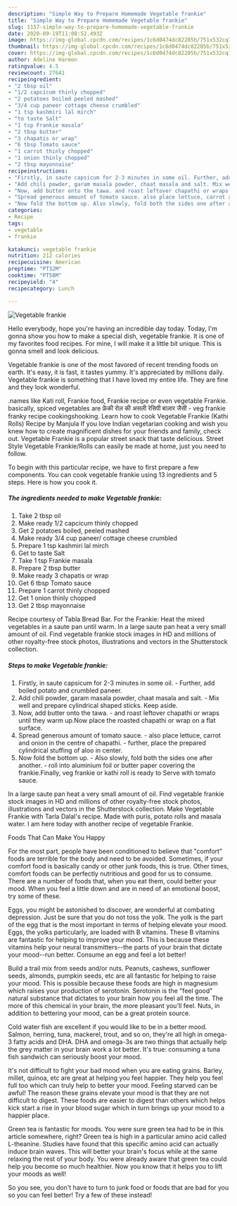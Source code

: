 ```yaml
---
description: "Simple Way to Prepare Homemade Vegetable frankie"
title: "Simple Way to Prepare Homemade Vegetable frankie"
slug: 1157-simple-way-to-prepare-homemade-vegetable-frankie
date: 2020-09-19T11:08:52.493Z
image: https://img-global.cpcdn.com/recipes/1c6d0474dc82205b/751x532cq70/vegetable-frankie-recipe-main-photo.jpg
thumbnail: https://img-global.cpcdn.com/recipes/1c6d0474dc82205b/751x532cq70/vegetable-frankie-recipe-main-photo.jpg
cover: https://img-global.cpcdn.com/recipes/1c6d0474dc82205b/751x532cq70/vegetable-frankie-recipe-main-photo.jpg
author: Adeline Harmon
ratingvalue: 4.5
reviewcount: 27641
recipeingredient:
- "2 tbsp oil"
- "1/2 capcicum thinly chopped"
- "2 potatoes boiled peeled mashed"
- "3/4 cup paneer cottage cheese crumbled"
- "1 tsp kashmiri lal mirch"
- "to taste Salt"
- "1 tsp Frankie masala"
- "2 tbsp butter"
- "3 chapatis or wrap"
- "6 tbsp Tomato sauce"
- "1 carrot thinly chopped"
- "1 onion thinly chopped"
- "2 tbsp mayonnaise"
recipeinstructions:
- "Firstly, in saute capsicum for 2-3 minutes in some oil. Further, add boiled potato and crumbled paneer."
- "Add chili powder, garam masala powder, chaat masala and salt. Mix well and prepare cylindrical shaped sticks. Keep aside."
- "Now, add butter onto the tawa. and roast leftover chapathi or wraps until they warm up.Now place the roasted chapathi or wrap on a flat surface."
- "Spread generous amount of tomato sauce. also place lettuce, carrot and onion in the centre of chapathi. further, place the prepared cylindrical stuffing of aloo in center."
- "Now fold the bottom up. Also slowly, fold both the sides one after another. roll into aluminium foil or butter paper covering the frankie.Finally, veg frankie or kathi roll is ready to Serve with tomato sauce."
categories:
- Recipe
tags:
- vegetable
- frankie

katakunci: vegetable frankie 
nutrition: 212 calories
recipecuisine: American
preptime: "PT32M"
cooktime: "PT58M"
recipeyield: "4"
recipecategory: Lunch

---
```



![Vegetable frankie](https://img-global.cpcdn.com/recipes/1c6d0474dc82205b/751x532cq70/vegetable-frankie-recipe-main-photo.jpg)

Hello everybody, hope you're having an incredible day today. Today, I'm gonna show you how to make a special dish, vegetable frankie. It is one of my favorites food recipes. For mine, I will make it a little bit unique. This is gonna smell and look delicious.

Vegetable frankie is one of the most favored of recent trending foods on earth. It's easy, it is fast, it tastes yummy. It's appreciated by millions daily. Vegetable frankie is something that I have loved my entire life. They are fine and they look wonderful.

.names like Kati roll, Frankie food, Frankie recipe or even vegetable Frankie. basically, spiced vegetables are फ्रेंकी रोल की असली रेसिपी बाज़ार जैसी - veg frankie franky recipe cookingshooking. Learn how to cook Vegetable Frankie (Kathi Rolls) Recipe by Manjula If you love Indian vegetarian cooking and wish you knew how to create magnificent dishes for your friends and family, check out. Vegetable Frankie is a popular street snack that taste delicious. Street Style Vegetable Frankie/Rolls can easily be made at home, just you need to follow.


To begin with this particular recipe, we have to first prepare a few components. You can cook vegetable frankie using 13 ingredients and 5 steps. Here is how you cook it.

<!--inarticleads1-->

##### The ingredients needed to make Vegetable frankie:

1. Take 2 tbsp oil
1. Make ready 1/2 capcicum thinly chopped
1. Get 2 potatoes boiled, peeled mashed
1. Make ready 3/4 cup paneer/ cottage cheese crumbled
1. Prepare 1 tsp kashmiri lal mirch
1. Get to taste Salt
1. Take 1 tsp Frankie masala
1. Prepare 2 tbsp butter
1. Make ready 3 chapatis or wrap
1. Get 6 tbsp Tomato sauce
1. Prepare 1 carrot thinly chopped
1. Get 1 onion thinly chopped
1. Get 2 tbsp mayonnaise


Recipe courtesy of Tabla Bread Bar. For the Frankie: Heat the mixed vegetables in a saute pan until warm. In a large saute pan heat a very small amount of oil. Find vegetable frankie stock images in HD and millions of other royalty-free stock photos, illustrations and vectors in the Shutterstock collection. 

<!--inarticleads2-->

##### Steps to make Vegetable frankie:

1. Firstly, in saute capsicum for 2-3 minutes in some oil. - Further, add boiled potato and crumbled paneer.
1. Add chili powder, garam masala powder, chaat masala and salt. - Mix well and prepare cylindrical shaped sticks. Keep aside.
1. Now, add butter onto the tawa. - and roast leftover chapathi or wraps until they warm up.Now place the roasted chapathi or wrap on a flat surface.
1. Spread generous amount of tomato sauce. - also place lettuce, carrot and onion in the centre of chapathi. - further, place the prepared cylindrical stuffing of aloo in center.
1. Now fold the bottom up. - Also slowly, fold both the sides one after another. - roll into aluminium foil or butter paper covering the frankie.Finally, veg frankie or kathi roll is ready to Serve with tomato sauce.


In a large saute pan heat a very small amount of oil. Find vegetable frankie stock images in HD and millions of other royalty-free stock photos, illustrations and vectors in the Shutterstock collection. Make Vegetable Frankie with Tarla Dalal&#39;s recipe. Made with puris, potato rolls and masala water. I am here today with another recipe of vegetable Frankie. 

Foods That Can Make You Happy


For the most part, people have been conditioned to believe that "comfort" foods are terrible for the body and need to be avoided. Sometimes, if your comfort food is basically candy or other junk foods, this is true. Other times, comfort foods can be perfectly nutritious and good for us to consume. There are a number of foods that, when you eat them, could better your mood. When you feel a little down and are in need of an emotional boost, try some of these.

Eggs, you might be astonished to discover, are wonderful at combating depression. Just be sure that you do not toss the yolk. The yolk is the part of the egg that is the most important in terms of helping elevate your mood. Eggs, the yolks particularly, are loaded with B vitamins. These B vitamins are fantastic for helping to improve your mood. This is because these vitamins help your neural transmitters--the parts of your brain that dictate your mood--run better. Consume an egg and feel a lot better!

Build a trail mix from seeds and/or nuts. Peanuts, cashews, sunflower seeds, almonds, pumpkin seeds, etc are all fantastic for helping to raise your mood. This is possible because these foods are high in magnesium which raises your production of serotonin. Serotonin is the "feel good" natural substance that dictates to your brain how you feel all the time. The more of this chemical in your brain, the more pleasant you'll feel. Nuts, in addition to bettering your mood, can be a great protein source.

Cold water fish are excellent if you would like to be in a better mood. Salmon, herring, tuna, mackerel, trout, and so on, they're all high in omega-3 fatty acids and DHA. DHA and omega-3s are two things that actually help the grey matter in your brain work a lot better. It's true: consuming a tuna fish sandwich can seriously boost your mood. 

It's not difficult to fight your bad mood when you are eating grains. Barley, millet, quinoa, etc are great at helping you feel happier. They help you feel full too which can truly help to better your mood. Feeling starved can be awful! The reason these grains elevate your mood is that they are not difficult to digest. These foods are easier to digest than others which helps kick start a rise in your blood sugar which in turn brings up your mood to a happier place.

Green tea is fantastic for moods. You were sure green tea had to be in this article somewhere, right? Green tea is high in a particular amino acid called L-theanine. Studies have found that this specific amino acid can actually induce brain waves. This will better your brain's focus while at the same relaxing the rest of your body. You were already aware that green tea could help you become so much healthier. Now you know that it helps you to lift your moods as well!

So you see, you don't have to turn to junk food or foods that are bad for you so you can feel better! Try a few of these instead!

